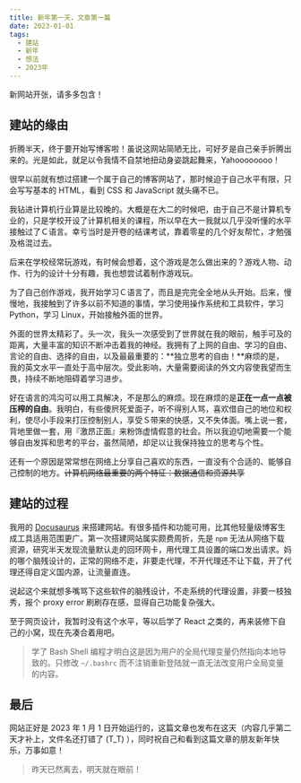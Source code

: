 ```yaml
---
title: 新年第一天，文章第一篇
date: 2023-01-01
tags:
  - 建站
  - 新年
  - 想法
  - 2023年
---
```


新网站开张，请多多包含！


## 建站的缘由

折腾半天，终于要开始写博客啦！虽说这网站简陋无比，可好歹是自己亲手折腾出来的。光是如此，就足以令我情不自禁地扭动身姿跳起舞来，Yahoooooooo！

很早以前就有想过搭建一个属于自己的博客网站了，那时候迫于自己水平有限，只会写写基本的 HTML，看到 CSS 和 JavaScript 就头痛不已。

我钻进计算机行业算是比较晚的。大概是在大二的时候吧，由于自己不是计算机专业的，只是学校开设了计算机相关的课程，所以早在大一我就以几乎没听懂的水平接触过了Ｃ语言。幸亏当时是开卷的结课考试，靠着零星的几个好友帮忙，才勉强及格混过去。

后来在学校经常玩游戏，有时候会想着，这个游戏是怎么做出来的？游戏人物、动作、行为的设计十分有趣，我也想尝试着制作游戏玩。

为了自己创作游戏，我开始学习Ｃ语言了，而且是完完全全地从头开始。后来，慢慢地，我接触到了许多以前不知道的事情，学习使用操作系统和工具软件，学习 Python，学习 Linux，开始接触外面的世界。

外面的世界太精彩了。头一次，我头一次感受到了世界就在我的眼前，触手可及的距离，大量丰富的知识不断冲击着我的神经。我拥有了上网的自由、学习的自由、言论的自由、选择的自由，以及最最重要的：**独立思考的自由！**麻烦的是，我的英文水平一直处于高中层次。受此影响，大量需要阅读的外文内容使我望而生畏，持续不断地阻碍着学习进步。

好在语言的鸿沟可以用工具解决，不是那么的麻烦。现在麻烦的是**正在一点一点被压榨的自由**。我明白，有些傻屄死爱面子，听不得别人骂，喜欢借自己的地位和权利，使尽小手段来打压控制别人，享受Ｓ带来的快感，又不失体面。嘴上说一套，背地里做一套，用『激昂正面』来粉饰虚情假意的社会。所以我迫切地需要一个能够自由发挥和思考的平台，虽然简陋，却足以让我保持独立的思考与个性。

还有一个原因是常常想在网络上分享自己喜欢的东西，一直没有个合适的、能够自己控制的地方。~~计算机网络最重要的两个特征：数据通信和资源共享~~


## 建站的过程

我用的 [Docusaurus](https://docusaurus.io) 来搭建网站。有很多插件和功能可用，比其他轻量级博客生成工具适用范围更广。第一次搭建网站属实颇费周折，先是 `npm` 无法从网络下载资源，研究半天发现流量默认走的回环网卡，用代理工具设置的端口发出请求。妈的哪个脑残设计的，正常的网络不走，非要走代理，不开代理还不让下载，开了代理还得自定义国内源，让流量直连。

说起这个来就想多嘴骂下这些软件的脑残设计，不走系统的代理设置，非要一枝独秀，报个 proxy error 刷刷存在感，显得自己功能复杂强大。

至于网页设计，我暂时没有这个水平，等以后学了 React 之类的，再来装修下自己的小窝，现在先凑合着用吧。

> 学了 Bash Shell 编程才明白这是因为用户的全局代理变量仍然指向本地导致的。只修改 `~/.bashrc` 而不注销重新登陆就一直无法改变用户全局变量的内容。

## 最后

网站正好是 2023 年 1 月 1 日开始运行的，这篇文章也发布在这天（内容几乎第二天才补上，文件名还打错了 (T_T) ），同时祝自己和看到这篇文章的朋友新年快乐，万事如意！

> 昨天已然离去，明天就在眼前！


